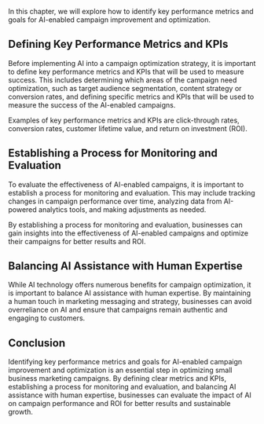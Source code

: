 
In this chapter, we will explore how to identify key performance metrics and goals for AI-enabled campaign improvement and optimization.

Defining Key Performance Metrics and KPIs
-----------------------------------------

Before implementing AI into a campaign optimization strategy, it is important to define key performance metrics and KPIs that will be used to measure success. This includes determining which areas of the campaign need optimization, such as target audience segmentation, content strategy or conversion rates, and defining specific metrics and KPIs that will be used to measure the success of the AI-enabled campaigns.

Examples of key performance metrics and KPIs are click-through rates, conversion rates, customer lifetime value, and return on investment (ROI).

Establishing a Process for Monitoring and Evaluation
----------------------------------------------------

To evaluate the effectiveness of AI-enabled campaigns, it is important to establish a process for monitoring and evaluation. This may include tracking changes in campaign performance over time, analyzing data from AI-powered analytics tools, and making adjustments as needed.

By establishing a process for monitoring and evaluation, businesses can gain insights into the effectiveness of AI-enabled campaigns and optimize their campaigns for better results and ROI.

Balancing AI Assistance with Human Expertise
--------------------------------------------

While AI technology offers numerous benefits for campaign optimization, it is important to balance AI assistance with human expertise. By maintaining a human touch in marketing messaging and strategy, businesses can avoid overreliance on AI and ensure that campaigns remain authentic and engaging to customers.

Conclusion
----------

Identifying key performance metrics and goals for AI-enabled campaign improvement and optimization is an essential step in optimizing small business marketing campaigns. By defining clear metrics and KPIs, establishing a process for monitoring and evaluation, and balancing AI assistance with human expertise, businesses can evaluate the impact of AI on campaign performance and ROI for better results and sustainable growth.

